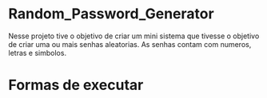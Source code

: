 # Random_Password_Generator

Nesse projeto tive o objetivo de criar um mini sistema que tivesse o objetivo de criar uma ou mais senhas aleatorias.
As senhas contam com numeros, letras e simbolos.

# Formas de executar 
